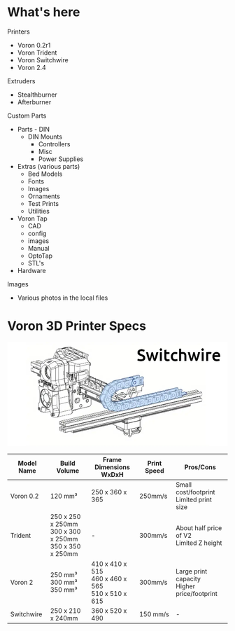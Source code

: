 # What's here

Printers  
   * Voron 0.2r1
   * Voron Trident
   * Voron Switchwire 
   * Voron 2.4

Extruders  
   * Stealthburner
   * Afterburner 

Custom Parts  
   * Parts - DIN  
      *  DIN Mounts  
         * Controllers
         * Misc
         * Power Supplies
   * Extras (various parts)  
      * Bed Models
      * Fonts
      * Images
      * Ornaments
      * Test Prints
      * Utilities
   * Voron Tap  
      * CAD
      * config
      * images
      * Manual
      * OptoTap
      * STL's
   * Hardware

Images  
   * Various photos in the local files
   
# Voron 3D Printer Specs

<img src="images/iso-v.webp" title="Voron Specs" />

| Model Name | Build Volume | Frame Dimensions<br> WxDxH | Print Speed | Pros/Cons |
|------------|--------------|------------|-------------|--------------|
| Voron 0.2 |  120 mm³ | 250 x 360 x 365 | 250mm/s | Small cost/footprint<br> Limited print size |
| Trident | 250 x 250 x 250mm<br>300 x 300 x 250mm<br>350 x 350 x 250mm | - | 300mm/s |About half price of V2<br>Limited Z height |
| Voron 2 | 250 mm³ <br> 300 mm³ <br> 350 mm³  | 410 x 410 x 515<br> 460 x 460 x 565<br> 510 x 510 x 615 | 300mm/s | Large print capacity<br> Higher price/footprint |
| Switchwire | 250 x 210 x 240mm | 360 x 520 x 490 | 150 mm/s  | - |
